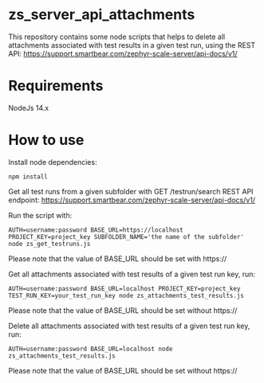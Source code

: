 # zs_server_api_attachments
This repository contains some node scripts that helps to delete all attachments associated with test results in a given test run, using the REST API: https://support.smartbear.com/zephyr-scale-server/api-docs/v1/


# Requirements
NodeJs 14.x
# How to use

Install node dependencies:

```
npm install
```

Get all test runs from a given subfolder with GET /testrun/search REST API endpoint: https://support.smartbear.com/zephyr-scale-server/api-docs/v1/

Run the script with:

```
AUTH=username:password BASE_URL=https://localhost PROJECT_KEY=project_key SUBFOLDER_NAME='the name of the subfolder' node zs_get_testruns.js
```
Please note that the value of BASE_URL should be set with https://


Get all attachments associated with test results of a given test run key, run:

```
AUTH=username:password BASE_URL=localhost PROJECT_KEY=project_key TEST_RUN_KEY=your_test_run_key node zs_attachments_test_results.js
```
Please note that the value of BASE_URL should be set without https://

Delete all attachments associated with test results of a given test run key, run:

```
AUTH=username:password BASE_URL=localhost node zs_attachments_test_results.js
```
Please note that the value of BASE_URL should be set without https://
